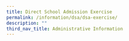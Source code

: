 ```yaml
---
title: Direct School Admission Exercise
permalink: /information/dsa/dsa-exercise/
description: ""
third_nav_title: Administrative Information
---
```


